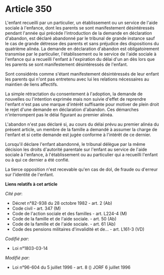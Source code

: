 # Article 350

L'enfant recueilli par un particulier, un établissement ou un service de l'aide sociale à l'enfance, dont les parents se sont
manifestement désintéressés pendant l'année qui précède l'introduction de la demande en déclaration d'abandon, est déclaré
abandonné par le tribunal de grande instance sauf le cas de grande détresse des parents et sans préjudice des dispositions du
quatrième alinéa. La demande en déclaration d'abandon est obligatoirement transmise par le particulier, l'établissement ou le
service de l'aide sociale à l'enfance qui a recueilli l'enfant à l'expiration du délai d'un an dès lors que les parents se
sont manifestement désintéressés de l'enfant.

Sont considérés comme s'étant manifestement désintéressés de leur enfant les parents qui n'ont pas entretenu avec lui les
relations nécessaires au maintien de liens affectifs.

La simple rétractation du consentement à l'adoption, la demande de nouvelles ou l'intention exprimée mais non suivie d'effet
de reprendre l'enfant n'est pas une marque d'intérêt suffisante pour motiver de plein droit le rejet d'une demande en
déclaration d'abandon. Ces démarches n'interrompent pas le délai figurant au premier alinéa.

L'abandon n'est pas déclaré si, au cours du délai prévu au premier alinéa du présent article, un membre de la famille a
demandé à assumer la charge de l'enfant et si cette demande est jugée conforme à l'intérêt de ce dernier.

Lorsqu'il déclare l'enfant abandonné, le tribunal délègue par la même décision les droits d'autorité parentale sur l'enfant
au service de l'aide sociale à l'enfance, à l'établissement ou au particulier qui a recueilli l'enfant ou à qui ce dernier a
été confié.

La tierce opposition n'est recevable qu'en cas de dol, de fraude ou d'erreur sur l'identité de l'enfant.

**Liens relatifs à cet article**

_Cité par_:

  - Décret n°82-938 du 28 octobre 1982 - art. 2 (Ab)
  - Code civil - art. 347 (M)
  - Code de l'action sociale et des familles - art. L224-4 (M)
  - Code de la famille et de l'aide sociale. - art. 50 (Ab)
  - Code de la famille et de l'aide sociale. - art. 61 (Ab)
  - Code des pensions militaires d'invalidité et de... - art. L161-3 (VD)

_Codifié par_:

  - Loi n°1803-03-14

_Modifié par_:

  - Loi n°96-604 du 5 juillet 1996 - art. 8 () JORF 6 juillet 1996
